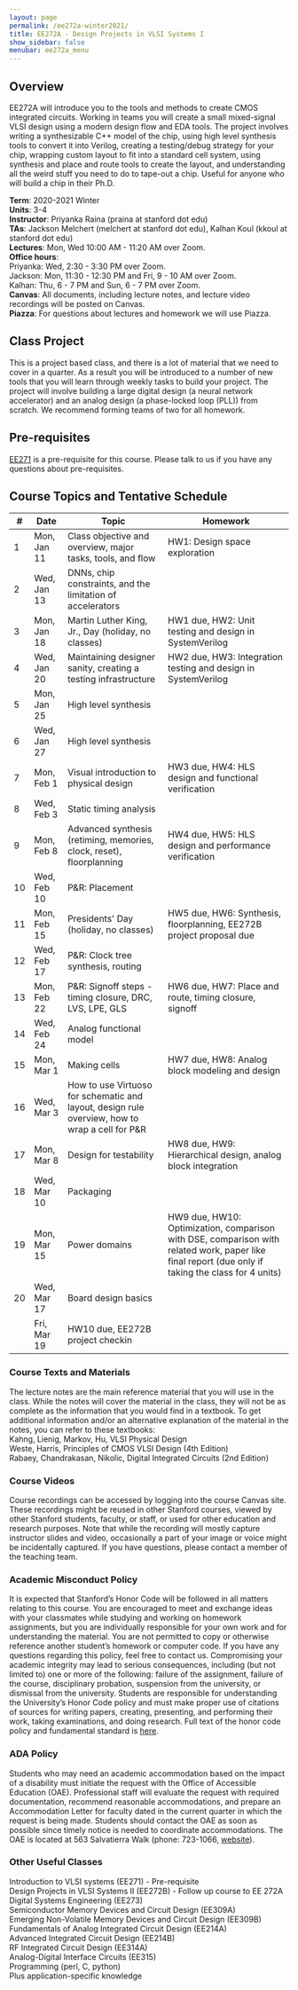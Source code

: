```yaml
---
layout: page
permalink: /ee272a-winter2021/
title: EE272A - Design Projects in VLSI Systems I
show_sidebar: false
menubar: ee272a_menu
---
```

## Overview
EE272A will introduce you to the tools and methods to create CMOS integrated circuits. Working in teams you will create a small mixed-signal VLSI design using a modern design flow and EDA tools. The project involves writing a synthesizable C++ model of the chip, using high level synthesis tools to convert it into Verilog, creating a testing/debug strategy for your chip, wrapping custom layout to fit into a standard cell system, using synthesis and place and route tools to create the layout, and understanding all the weird stuff you need to do to tape-out a chip. Useful for anyone who will build a chip in their Ph.D.

**Term**: 2020-2021 Winter  
**Units**: 3-4  
**Instructor**: Priyanka Raina (praina at stanford dot edu)  
**TAs**: Jackson Melchert (melchert at stanford dot edu), Kalhan Koul (kkoul at stanford dot edu)  
**Lectures**: Mon, Wed 10:00 AM - 11:20 AM over Zoom.   
**Office hours**:  
Priyanka: Wed, 2:30 - 3:30 PM over Zoom.  
Jackson: Mon, 11:30 - 12:30 PM and Fri, 9 - 10 AM over Zoom.  
Kalhan: Thu, 6 - 7 PM and Sun, 6 - 7 PM over Zoom.  
**Canvas**: All documents, including lecture notes, and lecture video recordings will be posted on Canvas.   
**Piazza**: For questions about lectures and homework we will use Piazza.  

## Class Project
This is a project based class, and there is a lot of material that we need to cover in a quarter. As a result you will be introduced to a number of new tools that you will learn through weekly tasks to build your project. The project will involve building a large digital design (a neural network accelerator) and an analog design (a phase-locked loop (PLL)) from scratch. We recommend forming teams of two for all homework.

## Pre-requisites  
[EE271](/ee271-autumn2019/) is a pre-requisite for this course. Please talk to us if you have any questions about pre-requisites.

## Course Topics and Tentative Schedule
| #  | Date        | Topic                                                      | Homework                      |
| -- | ----------- | ---------------------------------------------------------- | ----------------------------- |
| 1  | Mon, Jan 11 | Class objective and overview, major tasks, tools, and flow | HW1: Design space exploration |
| 2  | Wed, Jan 13 | DNNs, chip constraints, and the limitation of accelerators | |
| 3  | Mon, Jan 18 | Martin Luther King, Jr., Day (holiday, no classes)         | HW1 due, HW2: Unit testing and design in SystemVerilog |
| 4  | Wed, Jan 20 | Maintaining designer sanity, creating a testing infrastructure | HW2 due, HW3: Integration testing and design in SystemVerilog |
| 5  | Mon, Jan 25 | High level synthesis | |
| 6  | Wed, Jan 27 | High level synthesis | |
| 7  | Mon, Feb 1  | Visual introduction to physical design | HW3 due, HW4: HLS design and functional verification |
| 8  | Wed, Feb 3  | Static timing analysis |
| 9  | Mon, Feb 8  | Advanced synthesis (retiming, memories, clock, reset), floorplanning | HW4 due, HW5: HLS design and performance verification |
| 10 | Wed, Feb 10 | P&R: Placement |
| 11 | Mon, Feb 15 | Presidents' Day (holiday, no classes) | HW5 due, HW6: Synthesis, floorplanning, EE272B project proposal due |
| 12 | Wed, Feb 17 | P&R: Clock tree synthesis, routing | |
| 13 | Mon, Feb 22 | P&R: Signoff steps - timing closure, DRC, LVS, LPE, GLS | HW6 due, HW7: Place and route, timing closure, signoff |
| 14 | Wed, Feb 24 | Analog functional model | |
| 15 | Mon, Mar 1  | Making cells | HW7 due, HW8: Analog block modeling and design |
| 16 | Wed, Mar 3  | How to use Virtuoso for schematic and layout, design rule overview, how to wrap a cell for P&R |
| 17 | Mon, Mar 8  | Design for testability | HW8 due, HW9: Hierarchical design, analog block integration |
| 18 | Wed, Mar 10 | Packaging | |
| 19 | Mon, Mar 15 | Power domains | HW9 due, HW10: Optimization, comparison with DSE, comparison with related work, paper like final report (due only if taking the class for 4 units) |
| 20 | Wed, Mar 17 | Board design basics | |
|    | Fri, Mar 19 | HW10 due, EE272B project checkin|

### Course Texts and Materials
The lecture notes are the main reference material that you will use in the class. While the notes will cover the material in the class, they will not be as complete as the information that you would find in a textbook.
To get additional information and/or an alternative explanation of the material in the notes, you can refer to these textbooks:  
Kahng, Lienig, Markov, Hu, VLSI Physical Design  
Weste, Harris, Principles of CMOS VLSI Design (4th Edition)  
Rabaey, Chandrakasan, Nikolic, Digital Integrated Circuits (2nd Edition)  

### Course Videos
Course recordings can be accessed by logging into the course Canvas site. These recordings might be reused in other Stanford courses, viewed by other Stanford students, faculty, or staff, or used for other education and research purposes. Note that while the recording will mostly capture instructor slides and video, occasionally a part of your image or voice might be incidentally captured. If you have questions, please contact a member of the teaching team.

### Academic Misconduct Policy
It is expected that Stanford’s Honor Code will be followed in all matters relating to this course. You are encouraged to meet and exchange ideas with your classmates while studying and working on homework assignments, but you are individually responsible for your own work and for understanding the material. You are not permitted to copy or otherwise reference another student’s homework or computer code. If you have any questions regarding this policy, feel free to contact us.
Compromising your academic integrity may lead to serious consequences, including (but not limited to) one or more of the following: failure of the assignment, failure of the course, disciplinary probation, suspension from the university, or dismissal from the university.
Students are responsible for understanding the University’s Honor Code policy and must make proper use of citations of sources for writing papers, creating, presenting, and performing their work, taking examinations, and doing research.
Full text of the honor code policy and fundamental standard is [here](https://communitystandards.stanford.edu/student-conduct-process/honor-code-and-fundamental-standard).

### ADA Policy
Students who may need an academic accommodation based on the impact of a disability must initiate the request with the Office of Accessible Education (OAE). Professional staff will evaluate the request with required documentation, recommend reasonable accommodations, and prepare an Accommodation Letter for faculty dated in the current quarter in which the request is being made. Students should contact the OAE as soon as possible since timely notice is needed to coordinate accommodations. The OAE is located at 563 Salvatierra Walk (phone: 723-1066, [website](http://oae.stanford.edu)).

### Other Useful Classes
Introduction to VLSI systems (EE271) - Pre-requisite  
Design Projects in VLSI Systems II (EE272B) - Follow up course to EE 272A  
Digital Systems Engineering (EE273)  
Semiconductor Memory Devices and Circuit Design (EE309A)  
Emerging Non-Volatile Memory Devices and Circuit Design (EE309B)  
Fundamentals of Analog Integrated Circuit Design (EE214A)  
Advanced Integrated Circuit Design (EE214B)  
RF Integrated Circuit Design (EE314A)  
Analog-Digital Interface Circuits (EE315)  
Programming (perl, C, python)  
Plus application-specific knowledge  
